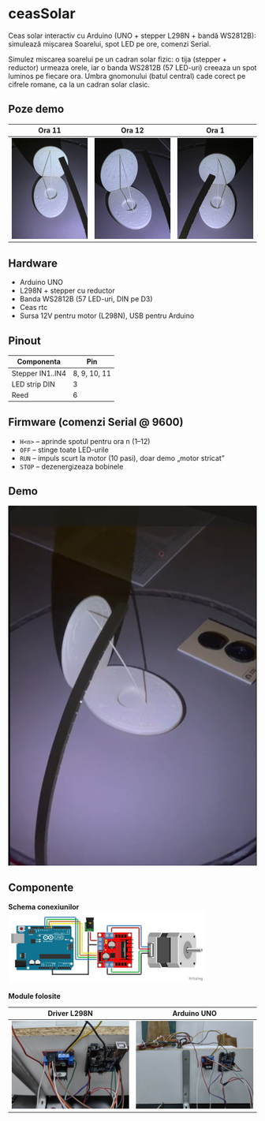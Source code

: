 # ceasSolar

Ceas solar interactiv cu Arduino (UNO + stepper L298N + bandă WS2812B): simulează mișcarea Soarelui, spot LED pe ore, comenzi Serial.



Simulez miscarea soarelui pe un cadran solar fizic: o tija (stepper + reductor) urmeaza orele, iar o banda WS2812B (57 LED-uri) creeaza un spot luminos pe fiecare ora. Umbra gnomonului (batul central) cade corect pe cifrele romane, ca la un cadran solar clasic.


## Poze demo

| Ora 11 | Ora 12 | Ora 1 |
|--------|--------|-------|
| <img src="media/ora11.jpg" width="300"/> | <img src="media/ora12.jpg" width="300"/> | <img src="media/ora1.jpg" width="300"/> |






## Hardware
- Arduino UNO
- L298N + stepper cu reductor
- Banda WS2812B (57 LED-uri, DIN pe D3)
- Ceas rtc
- Sursa 12V pentru motor (L298N), USB pentru Arduino

## Pinout
| Componenta | Pin |
|---|---|
| Stepper IN1..IN4 | 8, 9, 10, 11 |
| LED strip DIN | 3 |
| Reed | 6 |

## Firmware (comenzi Serial @ 9600)
- `H<n>` – aprinde spotul pentru ora n (1–12)
- `OFF` – stinge toate LED-urile
- `RUN` – impuls scurt la motor (10 pasi), doar demo „motor stricat”
- `STOP` – dezenergizeaza bobinele


## Demo
[![Watch the demo](media/thumb.jpg)](media/demo.mp4)


## Componente

**Schema conexiunilor**  
<img src="media/schema.jpg" width="400"/>

**Module folosite**  

| Driver L298N | Arduino UNO |
|---|---|
| <img src="media/componente.jpg" width="250"/> | <img src="media/componente1.jpg" width="250"/> |



